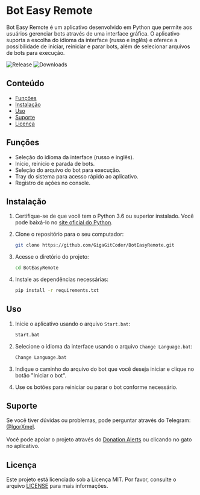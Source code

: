 # Bot Easy Remote

Bot Easy Remote é um aplicativo desenvolvido em Python que permite aos usuários gerenciar bots através de uma interface gráfica. O aplicativo suporta a escolha do idioma da interface (russo e inglês) e oferece a possibilidade de iniciar, reiniciar e parar bots, além de selecionar arquivos de bots para execução.

![Release](https://img.shields.io/github/v/release/GigaGitCoder/BotEasyRemote) ![Downloads](https://img.shields.io/github/downloads/GigaGitCoder/BotEasyRemote/total)

## Conteúdo

- [Funções](#funções)
- [Instalação](#instalação)
- [Uso](#uso)
- [Suporte](#suporte)
- [Licença](#licença)

## Funções

- Seleção do idioma da interface (russo e inglês).
- Início, reinício e parada de bots.
- Seleção do arquivo do bot para execução.
- Tray do sistema para acesso rápido ao aplicativo.
- Registro de ações no console.

## Instalação

1. Certifique-se de que você tem o Python 3.6 ou superior instalado. Você pode baixá-lo no [site oficial do Python](https://www.python.org/downloads/).
2. Clone o repositório para o seu computador:

   ```bash
   git clone https://github.com/GigaGitCoder/BotEasyRemote.git
   ```

3. Acesse o diretório do projeto:

   ```bash
   cd BotEasyRemote
   ```

4. Instale as dependências necessárias:

   ```bash
   pip install -r requirements.txt
   ```

## Uso

1. Inicie o aplicativo usando o arquivo `Start.bat`:

   ```bash
   Start.bat
   ```

2. Selecione o idioma da interface usando o arquivo `Change Language.bat`:

   ```bash
   Change Language.bat
   ```

3. Indique o caminho do arquivo do bot que você deseja iniciar e clique no botão "Iniciar o bot".
4. Use os botões para reiniciar ou parar o bot conforme necessário.

## Suporte

Se você tiver dúvidas ou problemas, pode perguntar através do Telegram: [@IgorXmel](https://t.me/IgorXmel). <br>
<br>
Você pode apoiar o projeto através do [Donation Alerts](https://www.donationalerts.com/r/ava_channel_live) ou clicando no gato no aplicativo.

## Licença

Este projeto está licenciado sob a Licença MIT. Por favor, consulte o arquivo [LICENSE](LICENSE) para mais informações.